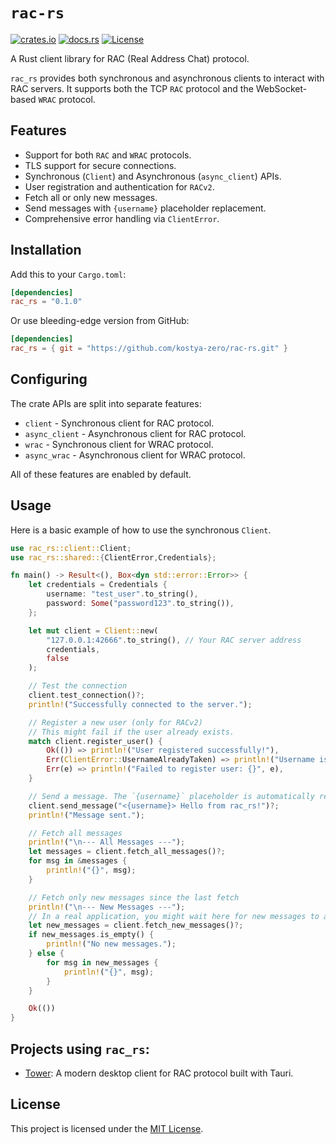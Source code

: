 ﻿# `rac-rs`

[![crates.io](https://img.shields.io/crates/v/rac_rs.svg)](https://crates.io/crates/rac_rs)
[![docs.rs](https://docs.rs/rac_rs/badge.svg)](https://docs.rs/rac_rs)
[![License](https://img.shields.io/badge/license-MIT-blue.svg)](/LICENSE)


A Rust client library for RAC (Real Address Chat) protocol.

`rac_rs` provides both synchronous and asynchronous clients to interact with RAC servers. It supports both the TCP
`RAC` protocol and the WebSocket-based `WRAC` protocol.

## Features

- Support for both `RAC` and `WRAC` protocols.
- TLS support for secure connections.
- Synchronous (`Client`) and Asynchronous (`async_client`) APIs.
- User registration and authentication for `RACv2`.
- Fetch all or only new messages.
- Send messages with `{username}` placeholder replacement.
- Comprehensive error handling via `ClientError`.

## Installation

Add this to your `Cargo.toml`:

```toml
[dependencies]
rac_rs = "0.1.0"
```

Or use bleeding-edge version from GitHub:

```toml
[dependencies]
rac_rs = { git = "https://github.com/kostya-zero/rac-rs.git" }
```

## Configuring

The crate APIs are split into separate features:

- `client` - Synchronous client for RAC protocol.
- `async_client` - Asynchronous client for RAC protocol.
- `wrac` - Synchronous client for WRAC protocol.
- `async_wrac` - Asynchronous client for WRAC protocol.

All of these features are enabled by default.

## Usage

Here is a basic example of how to use the synchronous `Client`.

```rust
use rac_rs::client::Client;
use rac_rs::shared::{ClientError,Credentials};

fn main() -> Result<(), Box<dyn std::error::Error>> {
    let credentials = Credentials {
        username: "test_user".to_string(),
        password: Some("password123".to_string()),
    };

    let mut client = Client::new(
        "127.0.0.1:42666".to_string(), // Your RAC server address
        credentials,
        false
    );

    // Test the connection
    client.test_connection()?;
    println!("Successfully connected to the server.");

    // Register a new user (only for RACv2)
    // This might fail if the user already exists.
    match client.register_user() {
        Ok(()) => println!("User registered successfully!"),
        Err(ClientError::UsernameAlreadyTaken) => println!("Username is already taken."),
        Err(e) => println!("Failed to register user: {}", e),
    }

    // Send a message. The `{username}` placeholder is automatically replaced.
    client.send_message("<{username}> Hello from rac_rs!")?;
    println!("Message sent.");

    // Fetch all messages
    println!("\n--- All Messages ---");
    let messages = client.fetch_all_messages()?;
    for msg in &messages {
        println!("{}", msg);
    }

    // Fetch only new messages since the last fetch
    println!("\n--- New Messages ---");
    // In a real application, you might wait here for new messages to arrive.
    let new_messages = client.fetch_new_messages()?;
    if new_messages.is_empty() {
        println!("No new messages.");
    } else {
        for msg in new_messages {
            println!("{}", msg);
        }
    }

    Ok(())
}
```

## Projects using `rac_rs`:
- [Tower](https://github.com/kostya-zero/tower): A modern desktop client for RAC protocol built with Tauri.

## License

This project is licensed under the [MIT License](LICENSE).
